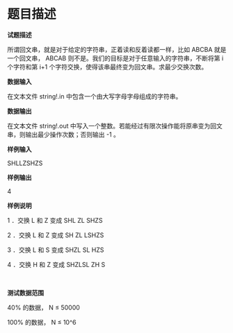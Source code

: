 # 题目描述


<p>
	<strong>试题描述 </strong>
</p>
<p>
	所谓回文串，就是对于给定的字符串，正着读和反着读都一样，比如 ABCBA 就是一个回文串， ABCAB 则不是。我们的目标是对于任意输入的字符串，不断将第 i 个字符和第 i+1 个字符交换，使得该串最终变为回文串。求最少交换次数。
</p>
<p>
	<strong>数据输入 </strong>
</p>
<p>
	在文本文件 string!.in 中包含一个由大写字母字母组成的字符串。
</p>
<p>
	<strong>数据输出 </strong>
</p>
<p>
	在文本文件 string!.out 中写入一个整数。若能经过有限次操作能将原串变为回文串，则输出最少操作次数；否则输出 -1 。
</p>
<p>
	<strong>样例输入 </strong>
</p>
<p>
	SHLLZSHZS
</p>
<p>
	<strong>样例输出 </strong>
</p>
<p>
	4
</p>
<p>
	<strong>样例说明 </strong>
</p>
<p>
	1 ．交换 L 和 Z 变成 SHL ZL SHZS
</p>
<p>
	2 ．交换 L 和 Z 变成 SH ZL LSHZS
</p>
<p>
	3 ．交换 L 和 S 变成 SHZL SL HZS
</p>
<p>
	4 ．交换 H 和 Z 变成 SHZLSL ZH S
</p>
<p>
	<br/>
</p>
<p>
	<strong>测试数据范围 </strong>
</p>
<p>
	40% 的数据， N ≤ 50000
</p>
<p>
	100% 的数据， N ≤ 10^6
</p>
